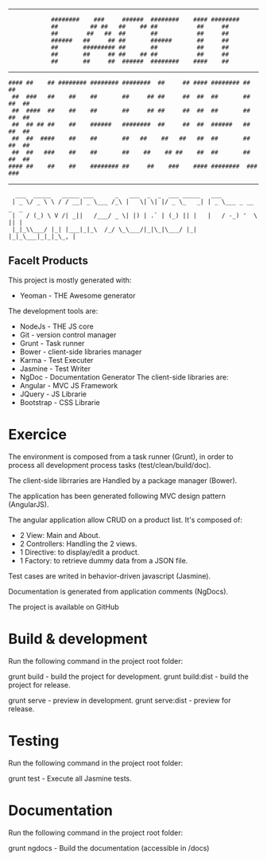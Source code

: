 -------------------------------------------------------------------------------
				########    ###     ######  ########    #### ######## 
				##         ## ##   ##    ## ##           ##     ##    
				##        ##   ##  ##       ##           ##     ##    
				######   ##     ## ##       ######       ##     ##    
				##       ######### ##       ##           ##     ##    
				##       ##     ## ##    ## ##           ##     ##    
				##       ##     ##  ######  ########    ####    ##   
-------------------------------------------------------------------------------
	#### ##    ## ######## ######## ########  ##     ## #### ######## ##      ## 
	 ##  ###   ##    ##    ##       ##     ## ##     ##  ##  ##       ##  ##  ## 
	 ##  ####  ##    ##    ##       ##     ## ##     ##  ##  ##       ##  ##  ## 
	 ##  ## ## ##    ##    ######   ########  ##     ##  ##  ######   ##  ##  ## 
	 ##  ##  ####    ##    ##       ##   ##    ##   ##   ##  ##       ##  ##  ## 
	 ##  ##   ###    ##    ##       ##    ##    ## ##    ##  ##       ##  ##  ## 
	#### ##    ##    ##    ######## ##     ##    ###    #### ########  ###  ###  
-------------------------------------------------------------------------------
	  ___  _____   _____ ___      _   ___  _  _  ___ _____   ___               
	 | _ \/ _ \ \ / / __| _ \___ /_\ |   \| \| |/ _ \_   _| | _ \___ _ __ _  _ 
	 |   / (_) \ V /| _||   /___/ _ \| |) | .` | (_) || |   |   / -_) '  \ || |
	 |_|_\\___/ |_| |___|_|_\  /_/ \_\___/|_|\_|\___/ |_|   |_|_\___|_|_|_\_, |
	 
	 
## FaceIt Products

This project is mostly generated with:
 - Yeoman - THE Awesome generator
 
The development tools are:
 - NodeJs - THE JS core
 - Git - version control manager
 - Grunt - Task runner
 - Bower - client-side libraries manager
 - Karma - Test Executer
 - Jasmine - Test Writer
 - NgDoc - Documentation Generator
 The client-side libraries are:
 - Angular - MVC JS Framework
 - JQuery - JS Librarie
 - Bootstrap - CSS Librarie
 

# Exercice

The environment is composed from a task runner (Grunt), in order to process all development process tasks (test/clean/build/doc).

The client-side librraries are Handled by a package manager (Bower).

The application has been generated following MVC design pattern (AngularJS).

The angular application allow CRUD on a product list. It's composed of:
 - 2 View: Main and About.
 - 2 Controllers: Handling the 2 views.
 - 1 Directive: to display/edit a product.
 - 1 Factory: to retrieve dummy data from a JSON file.

Test cases are writed in behavior-driven javascript (Jasmine).

Documentation is generated from application comments (NgDocs).

The project is available on GitHub


# Build & development

Run the following command in the project root folder:

grunt build - build the project for development.
grunt build:dist - build the project for release.

grunt serve - preview in development.
grunt serve:dist - preview for release.


# Testing

Run the following command in the project root folder:

grunt test - Execute all Jasmine tests.


# Documentation

Run the following command in the project root folder:

grunt ngdocs - Build the documentation (accessible in /docs)
